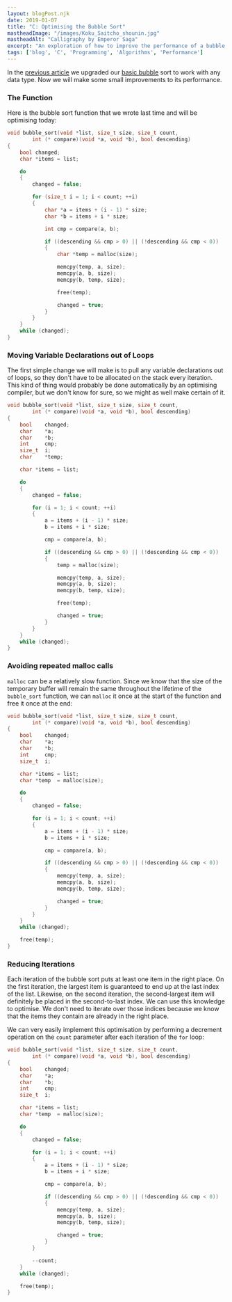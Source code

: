 ```yaml
---
layout: blogPost.njk
date: 2019-01-07
title: "C: Optimising the Bubble Sort"
mastheadImage: "/images/Koku_Saitcho_shounin.jpg"
mastheadAlt: "Calligraphy by Emperor Saga"
excerpt: "An exploration of how to improve the performance of a bubble sort algorithm in C."
tags: ['blog', 'C', 'Programming', 'Algorithms', 'Performance']
---
```


In the [previous article](/blog/c-making-our-bubble-sort-flexible/) we upgraded our [basic bubble](/blog/c-programming-a-bubble-sort/) sort to work with any data type. Now we will make some small improvements to its performance.

### The Function

Here is the bubble sort function that we wrote last time and will be optimising today:

```c
void bubble_sort(void *list, size_t size, size_t count, 
        int (* compare)(void *a, void *b), bool descending)
{
    bool changed;
    char *items = list;

    do 
    {
        changed = false;

        for (size_t i = 1; i < count; ++i)
        {
            char *a = items + (i - 1) * size;
            char *b = items + i * size;

            int cmp = compare(a, b);

            if ((descending && cmp > 0) || (!descending && cmp < 0))
            {
                char *temp = malloc(size);

                memcpy(temp, a, size);
                memcpy(a, b, size);
                memcpy(b, temp, size);

                free(temp);

                changed = true;
            }
        }
    }
    while (changed);
}
```

### Moving Variable Declarations out of Loops

The first simple change we will make is to pull any variable declarations out of loops, so they don't have to be allocated on the stack every iteration. This kind of thing would probably be done automatically by an optimising compiler, but we don't know for sure, so we might as well make certain of it.

```c
void bubble_sort(void *list, size_t size, size_t count, 
        int (* compare)(void *a, void *b), bool descending)
{
    bool    changed;
    char    *a;
    char    *b;
    int     cmp;
    size_t  i;
    char    *temp;

    char *items = list;

    do 
    {
        changed = false;

        for (i = 1; i < count; ++i)
        {
            a = items + (i - 1) * size;
            b = items + i * size;

            cmp = compare(a, b);

            if ((descending && cmp > 0) || (!descending && cmp < 0))
            {
                temp = malloc(size);

                memcpy(temp, a, size);
                memcpy(a, b, size);
                memcpy(b, temp, size);

                free(temp);

                changed = true;
            }
        }
    }
    while (changed);
}
```

### Avoiding repeated malloc calls

`malloc` can be a relatively slow function. Since we know that the size of the temporary buffer will remain the same throughout the lifetime of the `bubble_sort` function, we can `malloc` it once at the start of the function and free it once at the end:

```c
void bubble_sort(void *list, size_t size, size_t count, 
        int (* compare)(void *a, void *b), bool descending)
{
    bool    changed;
    char    *a;
    char    *b;
    int     cmp;
    size_t  i;

    char *items = list;
    char *temp  = malloc(size);

    do 
    {
        changed = false;

        for (i = 1; i < count; ++i)
        {
            a = items + (i - 1) * size;
            b = items + i * size;

            cmp = compare(a, b);

            if ((descending && cmp > 0) || (!descending && cmp < 0))
            {
                memcpy(temp, a, size);
                memcpy(a, b, size);
                memcpy(b, temp, size);

                changed = true;
            }
        }
    }
    while (changed);

    free(temp);
}
```

### Reducing Iterations

Each iteration of the bubble sort puts at least one item in the right place. On the first iteration, the largest item is guaranteed to end up at the last index of the list. Likewise, on the second iteration, the second-largest item will definitely be placed in the second-to-last index. We can use this knowledge to optimise. We don't need to iterate over those indices because we know that the items they contain are already in the right place.

We can very easily implement this optimisation by performing a decrement operation on the `count` parameter after each iteration of the `for` loop:

```c
void bubble_sort(void *list, size_t size, size_t count, 
        int (* compare)(void *a, void *b), bool descending)
{
    bool    changed;
    char    *a;
    char    *b;
    int     cmp;
    size_t  i;

    char *items = list;
    char *temp  = malloc(size);

    do 
    {
        changed = false;

        for (i = 1; i < count; ++i)
        {
            a = items + (i - 1) * size;
            b = items + i * size;

            cmp = compare(a, b);

            if ((descending && cmp > 0) || (!descending && cmp < 0))
            {
                memcpy(temp, a, size);
                memcpy(a, b, size);
                memcpy(b, temp, size);

                changed = true;
            }
        }

        --count;
    }
    while (changed);

    free(temp);
}
```
